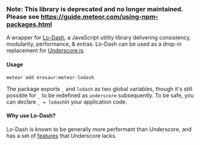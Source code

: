 ### Note: This library is deprecated and no longer maintained. Please see https://guide.meteor.com/using-npm-packages.html

A wrapper for [Lo-Dash](http://lodash.com), a JavaScript utility library delivering consistency, modularity, performance, & extras. Lo-Dash can be used as a drop-in replacement for [Underscore.js](http://underscorejs.org).

#### Usage
```
meteor add erasaur:meteor-lodash
```

The package exports `_` and `lodash` as two global variables, though it's still possible for `_` to be redefined as `underscore` subsequently. To be safe, you can declare `_ = lodash`in your application code.

#### Why use Lo-Dash?
Lo-Dash is known to be generally more performant than Underscore, and has a set of [features](https://lodash.com/#features) that Underscore lacks.
